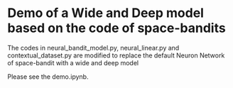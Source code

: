# Demo of a Wide and Deep model based on the code of space-bandits

The codes in neural_bandit_model.py, neural_linear.py and contextual_dataset.py are modified to replace the default Neuron Network of space-bandit with a wide and deep model

Please see the demo.ipynb.
